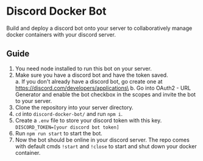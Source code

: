# Discord Docker Bot
Build and deploy a discord bot onto your server to collaboratively manage docker containers with your discord server. 
## Guide
1. You need node installed to run this bot on your server.
2. Make sure you have a discord bot and have the token saved.\
 a. If you don't already have a discord bot, go create one at https://discord.com/developers/applications\
 b. Go into OAuth2 - URL Generator and enable the bot checkbox in the scopes and invite the bot to your server.
3. Clone the repository into your server directory.
4. `cd` into `discord-docker-bot/` and run `npm i`.
5. Create a `.env` file to store your discord token with this key.
``DISCORD_TOKEN=[your discord bot token]``
6. Run `npm run start` to start the bot.
7. Now the bot should be online in your discord server. The repo comes with default cmds `!start` and `!close` to start and shut down your docker container.
